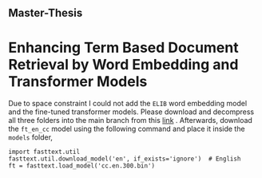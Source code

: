 ## Master-Thesis
# Enhancing Term Based Document Retrieval by Word Embedding and Transformer Models

Due to space constraint I could not add the `ELIB` word embedding model and the fine-tuned transformer models. Please download and decompress all three folders into the main branch from this [link](https://drive.google.com/drive/folders/1N05EaOQaF1jSNhVZ66oNPzkFQl6G5BD6?usp=sharing) . Afterwards, download the `ft_en_cc` model using the following command and place it inside the `models` folder, 

```
import fasttext.util
fasttext.util.download_model('en', if_exists='ignore')  # English
ft = fasttext.load_model('cc.en.300.bin')
```
